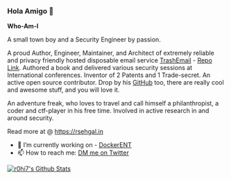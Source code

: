 ### Hola Amigo 👋


**Who-Am-I**


A small town boy and a Security Engineer by passion.

A proud Author, Engineer, Maintainer, and Architect of extremely reliable and privacy friendly hosted disposable email service [TrashEmail](https://telegram.me/trashemail_bot) - [Repo Link](github.com/r0hi7/trashemail/).
Authored a book and delivered various security sessions at International conferences. Inventor of 2 Patents and 1 Trade-secret. An active open source contributor.
Drop by his [GitHub](https://github.com/r0hi7/) too, there are really cool and awesome stuff, and you will love it.


An adventure freak, who loves to travel and call himself a philanthropist, a coder and ctf-player in his free time. Involved in active research in and around security.

Read more at @ https://rsehgal.in

- 🔭 I’m currently working on - [DockerENT](github.com/r0hi7/DockerENT)
- 📫 How to reach me: [DM me on Twitter](https://twitter.com/sehgal_rohit)

[![r0hi7's Github Stats](https://github-readme-stats.vercel.app/api?username=r0hi7&show_icons=true&count_private=true)]()

<!--
**r0hi7/r0hi7** is a ✨ _special_ ✨ repository because its `README.md` (this file) appears on your GitHub profile.
Here are some ideas to get you started:


- 🌱 I’m currently learning ...
- 👯 I’m looking to collaborate on ...
- 🤔 I’m looking for help with ...
- 💬 Ask me about ...
- 📫 How to reach me: ...
- 😄 Pronouns: ...
- ⚡ Fun fact: ...
-->
